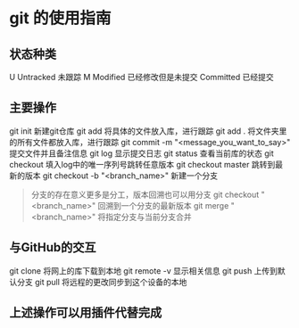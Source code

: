 # git 的使用指南

## 状态种类
U Untracked 未跟踪
M Modified 已经修改但是未提交
Committed 已经提交

## 主要操作
git init 新建git仓库
git add <filename> 将具体的文件放入库，进行跟踪
git add . 将文件夹里的所有文件都放入库，进行跟踪
git commit -m "<message_you_want_to_say>" 提交文件并且备注信息
git log 显示提交日志
git status 查看当前库的状态
git checkout <index> 填入log中的唯一序列号跳转任意版本
git checkout master 跳转到最新的版本
git checkout -b "<branch_name>" 新建一个分支
> 分支的存在意义更多是分工，版本回溯也可以用分支
git checkout "<branch_name>" 回溯到一个分支的最新版本
git merge "<branch_name>" 将指定分支与当前分支合并

## 与GitHub的交互
git clone <link> 将网上的库下载到本地
git remote -v 显示相关信息
git push 上传到默认分支
git pull 将远程的更改同步到这个设备的本地

## 上述操作可以用插件代替完成